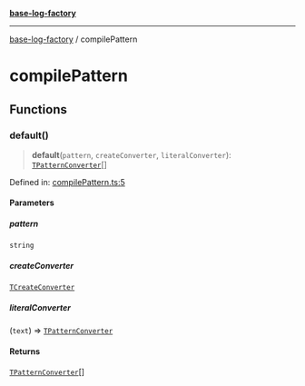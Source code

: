 [**base-log-factory**](index.md)

***

[base-log-factory](index.md) / compilePattern

# compilePattern

## Functions

### default()

> **default**(`pattern`, `createConverter`, `literalConverter`): [`TPatternConverter`](typings.md#tpatternconverter)[]

Defined in: [compilePattern.ts:5](https://github.com/fengxinming/log-base/blob/c30fa7fc98ee6693b6730b597d133b63d7a6f155/packages/base-log-factory/src/compilePattern.ts#L5)

#### Parameters

##### pattern

`string`

##### createConverter

[`TCreateConverter`](typings.md#tcreateconverter)

##### literalConverter

(`text`) => [`TPatternConverter`](typings.md#tpatternconverter)

#### Returns

[`TPatternConverter`](typings.md#tpatternconverter)[]
